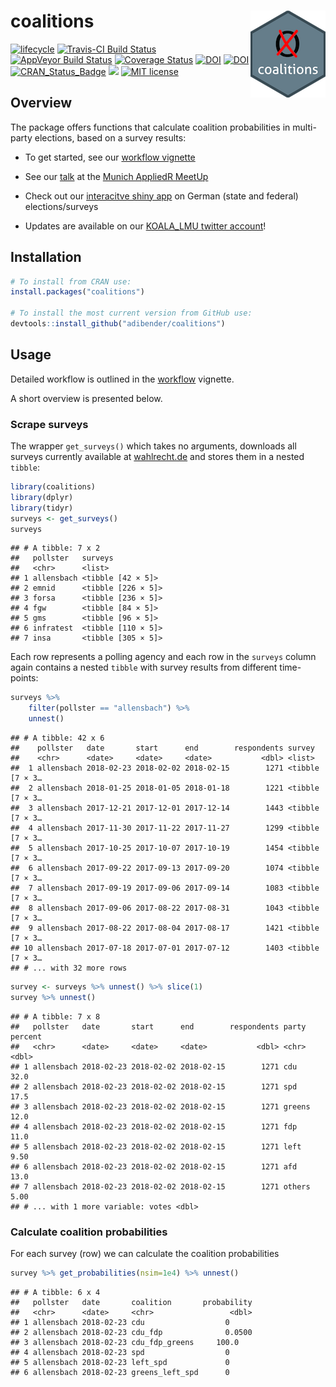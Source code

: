 # coalitions <img src="man/figures/logo.png" align="right" />

[![lifecycle](https://img.shields.io/badge/lifecycle-stable-brightgreen.svg)](https://www.tidyverse.org/lifecycle/#stable)
[![Travis-CI Build
Status](https://travis-ci.org/adibender/coalitions.svg?branch=master)](https://travis-ci.org/adibender/coalitions)
[![AppVeyor Build
Status](https://ci.appveyor.com/api/projects/status/github/adibender/coalitions?branch=master&svg=true)](https://ci.appveyor.com/project/adibender/coalitions)
[![Coverage
Status](https://codecov.io/github/adibender/coalitions/master.svg)](https://codecov.io/github/adibender/coalitions?branch=master)
[![DOI](https://joss.theoj.org/papers/10.21105/joss.00606/status.svg)](https://doi.org/10.21105/joss.00606)
[![DOI](https://zenodo.org/badge/DOI/10.5281/zenodo.1172594.svg)](https://doi.org/10.5281/zenodo.1172594)
[![CRAN\_Status\_Badge](https://www.r-pkg.org/badges/version/coalitions)](https://cran.r-project.org/package=coalitions)
[![](https://cranlogs.r-pkg.org/badges/grand-total/coalitions)](https://cran.r-project.org/package=coalitions)
[![MIT
license](https://img.shields.io/badge/license-MIT-brightgreen.svg)](https://opensource.org/licenses/MIT)

## Overview

The package offers functions that calculate coalition probabilities in
multi-party elections, based on a survey results:

  - To get started, see our [workflow
    vignette](https://adibender.github.io/coalitions/articles/workflow.html)

  - See our [talk](https://adibender.netlify.com/talk/appliedr-meetup/)
    at the [Munich AppliedR
    MeetUp](https://www.meetup.com/de-DE/Applied-R-Munich/)

  - Check out our [interacitve shiny
    app](http://koala.stat.uni-muenchen.de/) on German (state and
    federal) elections/surveys

  - Updates are available on our [KOALA\_LMU twitter
    account](https://twitter.com/KOALA_LMU)\!

## Installation

```r
# To install from CRAN use:
install.packages("coalitions")

# To install the most current version from GitHub use:
devtools::install_github("adibender/coalitions")
```

## Usage

Detailed workflow is outlined in the
[workflow](https://adibender.github.io/coalitions/articles/workflow.html)
vignette.

A short overview is presented below.

### Scrape surveys

The wrapper `get_surveys()` which takes no arguments, downloads all
surveys currently available at
[wahlrecht.de](https://www.wahlrecht.de/umfragen) and stores them in a
nested `tibble`:

``` r
library(coalitions)
library(dplyr)
library(tidyr)
surveys <- get_surveys()
surveys
```

    ## # A tibble: 7 x 2
    ##   pollster   surveys
    ##   <chr>      <list>
    ## 1 allensbach <tibble [42 × 5]>
    ## 2 emnid      <tibble [226 × 5]>
    ## 3 forsa      <tibble [236 × 5]>
    ## 4 fgw        <tibble [84 × 5]>
    ## 5 gms        <tibble [96 × 5]>
    ## 6 infratest  <tibble [110 × 5]>
    ## 7 insa       <tibble [305 × 5]>

Each row represents a polling agency and each row in the `surveys`
column again contains a nested `tibble` with survey results from
different time-points:

``` r
surveys %>%
    filter(pollster == "allensbach") %>%
    unnest()
```

    ## # A tibble: 42 x 6
    ##    pollster   date       start      end        respondents survey
    ##    <chr>      <date>     <date>     <date>           <dbl> <list>
    ##  1 allensbach 2018-02-23 2018-02-02 2018-02-15        1271 <tibble [7 × 3…
    ##  2 allensbach 2018-01-25 2018-01-05 2018-01-18        1221 <tibble [7 × 3…
    ##  3 allensbach 2017-12-21 2017-12-01 2017-12-14        1443 <tibble [7 × 3…
    ##  4 allensbach 2017-11-30 2017-11-22 2017-11-27        1299 <tibble [7 × 3…
    ##  5 allensbach 2017-10-25 2017-10-07 2017-10-19        1454 <tibble [7 × 3…
    ##  6 allensbach 2017-09-22 2017-09-13 2017-09-20        1074 <tibble [7 × 3…
    ##  7 allensbach 2017-09-19 2017-09-06 2017-09-14        1083 <tibble [7 × 3…
    ##  8 allensbach 2017-09-06 2017-08-22 2017-08-31        1043 <tibble [7 × 3…
    ##  9 allensbach 2017-08-22 2017-08-04 2017-08-17        1421 <tibble [7 × 3…
    ## 10 allensbach 2017-07-18 2017-07-01 2017-07-12        1403 <tibble [7 × 3…
    ## # ... with 32 more rows

``` r
survey <- surveys %>% unnest() %>% slice(1)
survey %>% unnest()
```

    ## # A tibble: 7 x 8
    ##   pollster   date       start      end        respondents party  percent
    ##   <chr>      <date>     <date>     <date>           <dbl> <chr>    <dbl>
    ## 1 allensbach 2018-02-23 2018-02-02 2018-02-15        1271 cdu      32.0
    ## 2 allensbach 2018-02-23 2018-02-02 2018-02-15        1271 spd      17.5
    ## 3 allensbach 2018-02-23 2018-02-02 2018-02-15        1271 greens   12.0
    ## 4 allensbach 2018-02-23 2018-02-02 2018-02-15        1271 fdp      11.0
    ## 5 allensbach 2018-02-23 2018-02-02 2018-02-15        1271 left      9.50
    ## 6 allensbach 2018-02-23 2018-02-02 2018-02-15        1271 afd      13.0
    ## 7 allensbach 2018-02-23 2018-02-02 2018-02-15        1271 others    5.00
    ## # ... with 1 more variable: votes <dbl>

### Calculate coalition probabilities

For each survey (row) we can calculate the coalition probabilities

``` r
survey %>% get_probabilities(nsim=1e4) %>% unnest()
```

    ## # A tibble: 6 x 4
    ##   pollster   date       coalition       probability
    ##   <chr>      <date>     <chr>                 <dbl>
    ## 1 allensbach 2018-02-23 cdu                  0
    ## 2 allensbach 2018-02-23 cdu_fdp              0.0500
    ## 3 allensbach 2018-02-23 cdu_fdp_greens     100.0
    ## 4 allensbach 2018-02-23 spd                  0
    ## 5 allensbach 2018-02-23 left_spd             0
    ## 6 allensbach 2018-02-23 greens_left_spd      0
